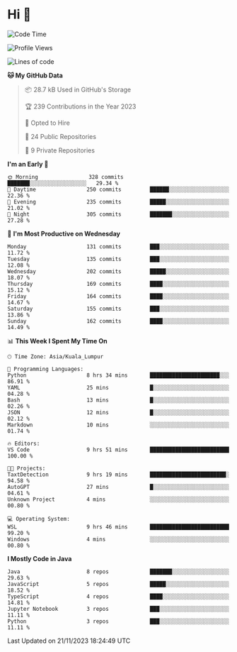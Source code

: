 <h1>Hi 👋</h1>

<!--START_SECTION:waka-->
![Code Time](http://img.shields.io/badge/Code%20Time-422%20hrs%205%20mins-blue)

![Profile Views](http://img.shields.io/badge/Profile%20Views-3-blue)

![Lines of code](https://img.shields.io/badge/From%20Hello%20World%20I%27ve%20Written-1.2%20million%20lines%20of%20code-blue)

**🐱 My GitHub Data** 

> 📦 28.7 kB Used in GitHub's Storage 
 > 
> 🏆 239 Contributions in the Year 2023
 > 
> 💼 Opted to Hire
 > 
> 📜 24 Public Repositories 
 > 
> 🔑 9 Private Repositories 
 > 
**I'm an Early 🐤** 

```text
🌞 Morning                328 commits         ███████░░░░░░░░░░░░░░░░░░   29.34 % 
🌆 Daytime                250 commits         ██████░░░░░░░░░░░░░░░░░░░   22.36 % 
🌃 Evening                235 commits         █████░░░░░░░░░░░░░░░░░░░░   21.02 % 
🌙 Night                  305 commits         ███████░░░░░░░░░░░░░░░░░░   27.28 % 
```
📅 **I'm Most Productive on Wednesday** 

```text
Monday                   131 commits         ███░░░░░░░░░░░░░░░░░░░░░░   11.72 % 
Tuesday                  135 commits         ███░░░░░░░░░░░░░░░░░░░░░░   12.08 % 
Wednesday                202 commits         █████░░░░░░░░░░░░░░░░░░░░   18.07 % 
Thursday                 169 commits         ████░░░░░░░░░░░░░░░░░░░░░   15.12 % 
Friday                   164 commits         ████░░░░░░░░░░░░░░░░░░░░░   14.67 % 
Saturday                 155 commits         ███░░░░░░░░░░░░░░░░░░░░░░   13.86 % 
Sunday                   162 commits         ████░░░░░░░░░░░░░░░░░░░░░   14.49 % 
```


📊 **This Week I Spent My Time On** 

```text
🕑︎ Time Zone: Asia/Kuala_Lumpur

💬 Programming Languages: 
Python                   8 hrs 34 mins       ██████████████████████░░░   86.91 % 
YAML                     25 mins             █░░░░░░░░░░░░░░░░░░░░░░░░   04.28 % 
Bash                     13 mins             █░░░░░░░░░░░░░░░░░░░░░░░░   02.26 % 
JSON                     12 mins             █░░░░░░░░░░░░░░░░░░░░░░░░   02.12 % 
Markdown                 10 mins             ░░░░░░░░░░░░░░░░░░░░░░░░░   01.74 % 

🔥 Editors: 
VS Code                  9 hrs 51 mins       █████████████████████████   100.00 % 

🐱‍💻 Projects: 
TaxtDetection            9 hrs 19 mins       ████████████████████████░   94.58 % 
AutoGPT                  27 mins             █░░░░░░░░░░░░░░░░░░░░░░░░   04.61 % 
Unknown Project          4 mins              ░░░░░░░░░░░░░░░░░░░░░░░░░   00.80 % 

💻 Operating System: 
WSL                      9 hrs 46 mins       █████████████████████████   99.20 % 
Windows                  4 mins              ░░░░░░░░░░░░░░░░░░░░░░░░░   00.80 % 
```

**I Mostly Code in Java** 

```text
Java                     8 repos             ███████░░░░░░░░░░░░░░░░░░   29.63 % 
JavaScript               5 repos             █████░░░░░░░░░░░░░░░░░░░░   18.52 % 
TypeScript               4 repos             ████░░░░░░░░░░░░░░░░░░░░░   14.81 % 
Jupyter Notebook         3 repos             ███░░░░░░░░░░░░░░░░░░░░░░   11.11 % 
Python                   3 repos             ███░░░░░░░░░░░░░░░░░░░░░░   11.11 % 
```




 Last Updated on 21/11/2023 18:24:49 UTC
<!--END_SECTION:waka-->
